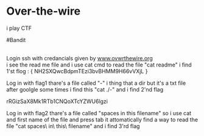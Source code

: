 # Over-the-wire
i play CTF

#Bandit <br> <br>

Login ssh with credancials given by www.ovwrthewire.org 
<br>
i see the read me file and i use cat cmd to read the file "cat readme" i find 1'st flog : { NH2SXQwcBdpmTEzi3bvBHMM9H66vVXjL }
<br>




Log in with flag1 thare's a file called "-" i thing that a dir but it's a txt file after goolgle some times i find this "cat ./-" and i find 2'nd flag

rRGizSaX8Mk1RTb1CNQoXTcYZWU6lgzi

Log in with flag2 thare's a file called "spaces in this filename" so i use cat and first name of the file and press tab it attomatically find a way to read the file "cat spaces\ in\ this\ filename" and i find 3'rd flag
